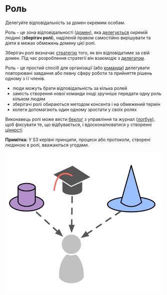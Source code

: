 # Роль

<summary>
Делегуйте відповідальність за домен окремим особам.
</summary>

Роль - це зона відповідальності ([домен](glossary:domain)), яка [делегується](glossary:delegation) окремій людині (**зберігач ролі**), наділеній правом самостійно вирішувати та діяти в межах обмежень домену цієї ролі.

Зберігач ролі визначає [стратегію](glossary:strategy) того, як він відповідатиме за свій домен. Під час розроблення стратегії він взаємодіє з [делегатом](glossary:delegator).

Роль - це простий спосіб для організації (або [команди](glossary:team)) делегувати повторювані завдання або певну сферу роботи та прийняття рішень одному з її членів.

- люди можуть брати відповідальність за кілька ролей
- замість створення нової команди іноді зручніше передати одну роль кільком людям 
- зберігачі ролі обираються методом консента і на обмежений термін
- колеги допомагають один одному зростати у своїх ролях

Виконавець ролі може вести [беклог](glossary:backlog) з управління та журнал ([логбук](glossary:logbook)), щоб фіксувати те, що відбувається, і вдосконалюватися у створенні [цінності](glossary:value)

**Примітка:** У S3 керівні принципи, процеси або протоколи, створені людиною в ролі, вважаються угодами.

![Люди можуть брати відповідальність за кілька ролей](img/illustrations/roles.png)